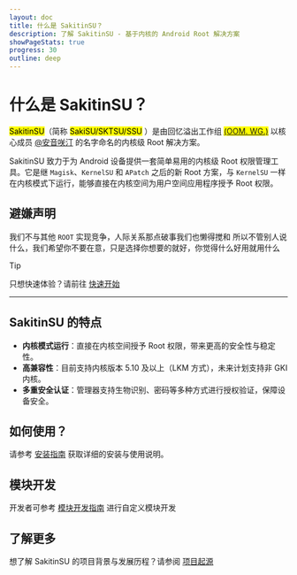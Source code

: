 ```yaml
---
layout: doc
title: 什么是 SakitinSU？
description: 了解 SakitinSU - 基于内核的 Android Root 解决方案
showPageStats: true
progress: 30
outline: deep
---
```


# 什么是 SakitinSU？

<mark>SakitinSU</mark>（简称 <mark>SakiSU/SKTSU/SSU</mark>
）是由回忆溢出工作组 <mark>[(OOM. WG.)](https://oom-wg.dev)</mark> 以核心成员 [@安音咲汀](https://github.com/TianwanTW)
的名字命名的内核级 Root 解决方案。

SakitinSU 致力于为 Android 设备提供一套简单易用的内核级 Root 权限管理工具。它是继 `Magisk`、`KernelSU` 和 `APatch` 之后的新
Root 方案，与 `KernelSU` 一样在内核模式下运行，能够直接在内核空间为用户空间应用程序授予 Root 权限。

## 避嫌声明

我们不与其他 `ROOT` 实现竞争，人际关系那点破事我们也懒得搅和
所以不管别人说什么，我们希望你不要在意，只是选择你想要的就好，你觉得什么好用就用什么

> [!TIP]
> 只想快速体验？请前往 [快速开始](installation.md)

---

## SakitinSU 的特点

- **内核模式运行**：直接在内核空间授予 Root 权限，带来更高的安全性与稳定性。
- **高兼容性**：目前支持内核版本 5.10 及以上（LKM 方式），未来计划支持非 GKI 内核。
- **多重安全认证**：管理器支持生物识别、密码等多种方式进行授权验证，保障设备安全。

## 如何使用？

请参考 [安装指南](installation.md) 获取详细的安装与使用说明。

## 模块开发

开发者可参考 [模块开发指南](../development/module-development.md) 进行自定义模块开发

## 了解更多

想了解 SakitinSU 的项目背景与发展历程？请参阅 [项目起源](../about/origin.md)
